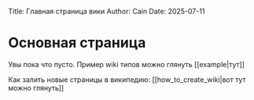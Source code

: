 Title: Главная страница вики
Author: Cain
Date: 2025-07-11

# Основная страница
Увы пока что пусто. Пример wiki типов можно глянуть [[example|тут]]

Как залить новые страницы в википедию: [[how_to_create_wiki|вот тут можно глянуть]]
